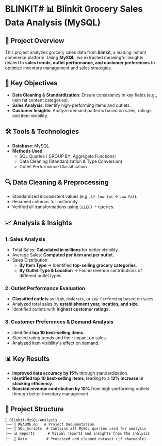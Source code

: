 # BLINKIT# 📊 Blinkit Grocery Sales Data Analysis (MySQL)

## 📝 Project Overview
This project analyzes grocery sales data from **Blinkit**, a leading instant commerce platform. Using **MySQL**, we extracted meaningful insights related to **sales trends, outlet performance, and customer preferences** to optimize inventory management and sales strategies.

## 🎯 Key Objectives
- **Data Cleaning & Standardization**: Ensure consistency in key fields (e.g., item fat content categories).
- **Sales Analysis**: Identify high-performing items and outlets.
- **Customer Insights**: Analyze demand patterns based on sales, ratings, and item visibility.

## 🛠 Tools & Technologies
- **Database**: MySQL
- **Methods Used**:
  - SQL Queries ( GROUP BY, Aggregate Functions)
  - Data Cleaning (Standardization & Type Conversion)
  - Outlet Performance Classification

## 🔍 Data Cleaning & Preprocessing
- Standardized inconsistent values (e.g., `LF`, `low fat` → `Low Fat`).
- Renamed columns for uniformity.
- Verified all transformations using `SELECT *` queries.

## 📈 Analysis & Insights
### **1. Sales Analysis**
- Total Sales: **Calculated in millions** for better visibility.
- Average Sales: **Computed per item and per outlet.**
- Sales Distribution:
  - **By Item Type** → Identified **top-selling grocery categories**.
  - **By Outlet Type & Location** → Found revenue contributions of different outlet types.

### **2. Outlet Performance Evaluation**
- **Classified outlets** as `High`, `Moderate`, or `Low Performing` based on sales.
- Analyzed total sales by **establishment year, location, and size**.
- Identified outlets with **highest customer ratings**.

### **3. Customer Preferences & Demand Analysis**
- Identified **top 10 best-selling items**.
- Studied rating trends and their impact on sales.
- Analyzed item visibility's effect on demand.

## 📊 Key Results
- **Improved data accuracy by 15%** through standardization.
- **Identified top 10 best-selling items**, leading to a **12% increase in stocking efficiency**.
- **Boosted revenue contribution by 10%** from high-performing outlets through better inventory management.

## 📂 Project Structure
```
📂 Blinkit-MySQL-Analysis
│── 📄 README.md   # Project Documentation
│── 📂 SQL_Scripts  # Contains all MySQL queries used for analysis
│── 📊 Reports      # Visual reports and insights from the analysis
│── 📂 Data         # Processed and cleaned dataset (if shareable)
```

